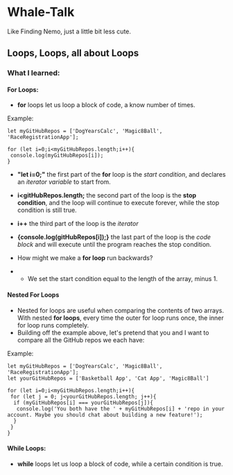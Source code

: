 # Whale-Talk

Like Finding Nemo, just a little bit less cute.

## Loops, Loops, all about Loops

### What I learned:

#### For Loops:

* **for** loops let us loop a block of code, a know number of times.

Example:

```
let myGitHubRepos = ['DogYearsCalc', 'Magic8Ball', 'RaceRegistrationApp'];

for (let i=0;i<myGitHubRepos.length;i++){
 console.log(myGitHubRepos[i]);
}
```

* **"let i=0;"** the first part of the **for** loop is the _start condition_, and declares an _iterator variable_ to start from.
* **i<gitHubRepos.length;** the second part of the loop is the **stop condition**, and the loop will continue to execute forever, while the stop condition is still true.
* **i++** the third part of the loop is the _iterator_
* **{console.log(gitHubRepos[i]);}** the last part of the loop is the _code block_ and will execute until the program reaches the stop condition.

* How might we make a **for loop** run backwards?
* * We set the start condition equal to the length of the array, minus 1.

#### Nested For Loops

* Nested for loops are useful when comparing the contents of two arrays. With nested **for loops**, every time the outer for loop runs once, the inner for loop runs completely.
* Building off the example above, let's pretend that you and I want to compare all the GitHub repos we each have:

Example:

```
let myGitHubRepos = ['DogYearsCalc', 'Magic8Ball', 'RaceRegistrationApp'];
let yourGitHubRepos = ['Basketball App', 'Cat App', 'Magic8Ball']

for (let i=0;i<myGitHubRepos.length;i++){
 for (let j = 0; j<yourGitHubRepos.length; j++){
  if (myGitHubRepos[i] === yourGitHubRepos[j]){
   console.log('You both have the ' + myGitHubRepos[i] + 'repo in your account. Maybe you should chat about building a new feature!');
  }
 }
}
```

#### While Loops:

* **while** loops let us loop a block of code, while a certain condition is true.
